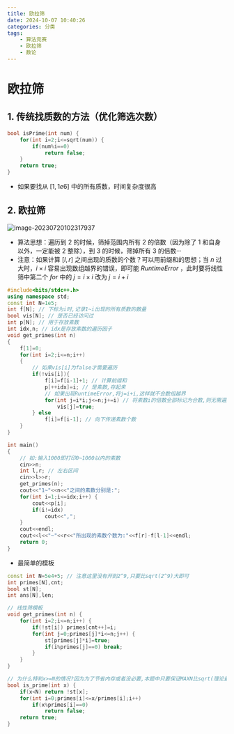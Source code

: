 ```yaml
---
title: 欧拉筛
date: 2024-10-07 10:40:26
categories: 分类
tags:
    - 算法竞赛
    - 欧拉筛
    - 数论
---
```


<meta name="referrer" content="no-referrer" />



# 欧拉筛

<!-- toc -->

<!-- more -->



## 1. 传统找质数的方法（优化筛选次数）

``` c++
bool isPrime(int num) {
    for(int i=2;i<=sqrt(num)) {
        if(num%i==0)
            return false;
    }
    return true;
}
```

* 如果要找从 $[1,1e6]$ 中的所有质数，时间复杂度很高



## 2. 欧拉筛

![image-20230720102317937](https://gitee.com/RoysterCDD/figurebed/raw/master/img/image-20230720102317937.png)

* 算法思想：遍历到 $2$ 的时候，筛掉范围内所有 $2$ 的倍数（因为除了 $1$ 和自身以外，一定能被 $2$ 整除），到 $3$ 的时候，筛掉所有 $3$ 的倍数···
* 注意：如果计算 $[l,r]$ 之间出现的质数的个数？可以用前缀和的思想；当 $n$ 过大时，$i×i$ 容易出现数组越界的错误，即可能 $RuntimeError$ ，此时要将线性筛中第二个 $for$ 中的 $j=i×i$ 改为 $j=i+i$

``` c++
#include<bits/stdc++.h>
using namespace std;
const int N=1e5;
int f[N]; // 下标为i时,记录1~i出现的所有质数的数量
bool vis[N]; // 是否已经访问过
int p[N]; // 用于存放素数
int idx,n; // idx是存放素数的遍历因子
void get_primes(int n)
{
	f[1]=0;
	for(int i=2;i<=n;i++)
	{
		// 如果vis[i]为false才需要遍历
		if(!vis[i]){
			f[i]=f[i-1]+1; // 计算前缀和
			p[++idx]=i; // 是素数,存起来
            // 如果出现RuntimeError,将j=i+i,这样就不会数组越界
			for(int j=i*i;j<=n;j+=i) // 将素数i的倍数全部标记为合数,则无需遍历
				vis[j]=true;
		} else 
			f[i]=f[i-1]; // 向下传递素数个数
	}
}

int main()
{
	// 如:输入1000即打印0~1000以内的素数
	cin>>n;  
	int l,r; // 左右区间
	cin>>l>>r;
	get_primes(n);
	cout<<"1~"<<n<<"之间的素数分别是:";
	for(int i=1;i<=idx;i++) {
		cout<<p[i];
		if(i!=idx)
			cout<<",";
	}
	cout<<endl;
	cout<<l<<"~"<<r<<"所出现的素数个数为:"<<f[r]-f[l-1]<<endl;
	return 0;
}
```

* 最简单的模板

``` c++
const int N=5e4+5; // 注意这里没有开到2^9,只要比sqrt(2^9)大即可
int primes[N],cnt;
bool st[N];
int ans[N],len;

// 线性筛模板
void get_primes(int n) {
	for(int i=2;i<=n;i++) {
		if(!st[i]) primes[cnt++]=i;
		for(int j=0;primes[j]*i<=n;j++) {
			st[primes[j]*i]=true;
			if(i%primes[j]==0) break;
		}
	}
}

// 为什么特判x>=N的情况?因为为了节省内存或者没必要,本题中只要保证MAXN比sqrt(理论最大值)大即可
bool is_prime(int x) {
	if(x<N) return !st[x];
	for(int i=0;primes[i]<=x/primes[i];i++)
		if(x%primes[i]==0)
			return false;
	return true;
}
```
